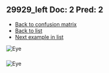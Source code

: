 ## 29929_left Doc: 2 Pred: 2
- [Back to confusion matrix](https://github.com/juliandewit/kaggle_retinopathy/blob/master/matrix.md)
- [Back to list](https://github.com/juliandewit/kaggle_retinopathy/blob/master/lists/22/list.md)
- [Next example in list](https://github.com/juliandewit/kaggle_retinopathy/blob/master/lists/22/29/29960_right.md)

![Eye](https://retinopaty.blob.core.windows.net/size1024/29929_left_2.jpeg)

### 

![Eye]()
